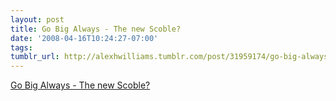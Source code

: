 ```yaml
---
layout: post
title: Go Big Always - The new Scoble?
date: '2008-04-16T10:24:27-07:00'
tags: 
tumblr_url: http://alexhwilliams.tumblr.com/post/31959174/go-big-always-the-new-scoble
---
```

<a href="http://gobigalways.com/the-new-scoble/">Go Big Always - The new Scoble?</a><br/>
